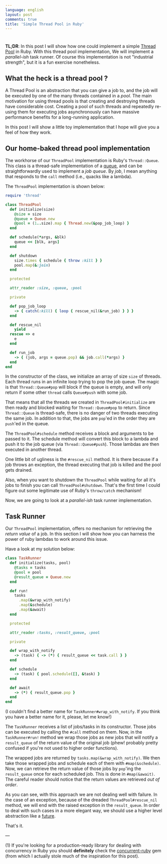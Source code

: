 ```yaml
---
language: english
layout: post
comments: true
title: 'Simple Thread Pool in Ruby'
---
```


# <p hidden>simple-thread-pool-in-ruby<p hidden>

**TL;DR**: In this post I will show how one could implement a simple [Thread Pool](http://en.wikipedia.org/wiki/Thread_pool_pattern)
in Ruby. With this thread pool implementation, We will implement a
*parallel-ish* task runner. Of course this implementation is not "industrial
strength", but it is a fun exercise nonetheless.

<span class="underline"><p hidden>excerpt-separator<p hidden></span>

## What the heck is a thread pool ?

A Thread Pool is an abstraction that you can give a job to, and the job will
be executed by one of the many threads contained in a *pool*. The main
motivation for using thread pools is that creating and destroying threads
have considerable cost. Creating a pool of such threads and repeatedly
re-using them for executing jobs asynchronously can have massive performance
benefits for a long-running application.

In this post I will show a little toy implementation that I hope will give
you a feel of how they work.

## Our home-baked thread pool implementation

The workhorse of our `ThreadPool` implementation is Ruby's `Thread::Queue`.
This class is a thread-safe implementation of a [queue](http://en.wikipedia.org/wiki/Queue_%2528abstract_data_type%2529), and can be
straightforwardly used to implement a *job queue*. By *job*, I mean anything
that responds to the `call` method (i.e., quacks like a lambda).

The `ThreadPool` implementation is shown below:

```ruby
require 'thread'

class ThreadPool
  def initialize(size)
    @size = size
    @queue = Queue.new
    @pool = (1..size).map { Thread.new(&pop_job_loop) }
  end

  def schedule(*args, &blk)
    queue << [blk, args]
  end

  def shutdown
    size.times { schedule { throw :kill } }
    pool.map(&:join)
  end

  protected

  attr_reader :size, :queue, :pool

  private

  def pop_job_loop
    -> { catch(:kill) { loop { rescue_nil(&run_job) } } }
  end

  def rescue_nil
    yield
  rescue => e
    e
  end

  def run_job
    -> { (job, args = queue.pop) && job.call(*args) }
  end
end
```

In the constructor of the class, we initialize an array of size `size` of
threads. Each thread runs in an infinite loop trying to pop the job queue.
The magic is that `Thread::Queue#pop` will block if the queue is empty, and
will only return if some other `thread` calls `Queue#push` with some job.

That means that all the threads we created in `ThreadPool#initialize` are
then ready and blocked waiting for `Thread::Queue#pop` to return. Since
`Thread::Queue` is thread-safe, there is no danger of two threads executing
the same job. In addition to that, the jobs are `pop`'ed in the order they
are `push`'ed in the queue.

The `ThreadPool#schedule` method receives a block and arguments to be passed
to it. The schedule method will convert this block to a lambda and push it to
the job queue (via `Thread::Queue#push`). Those lambdas are then executed in
another thread.

One little bit of ugliness is the `#rescue_nil` method. It is there because
if a job throws an exception, the thread executing that job is killed and the
pool gets drained.

Also, when you want to shutdown the `ThreadPool` while waiting for all it's
jobs to finish you can call `ThreadPool#shutdown`. That's the first time I
could figure out some legitimate use of Ruby's `throw/catch` mechanism!

Now, we are going to look at a *parallel-ish* task runner implementation.

## Task Runner

Our `ThreadPool` implementation, offers no mechanism for retrieving the
*return value* of a job. In this section I will show how you can harness the
power of ruby lambdas to work around this issue.

Have a look at my solution below:

```ruby
class TaskRunner
  def initialize(tasks, pool)
    @tasks = tasks
    @pool = pool
    @result_queue = Queue.new
  end

  def run!
    tasks
      .map(&wrap_with_notify)
      .map(&schedule)
      .map(&await)
  end

  protected

  attr_reader :tasks, :result_queue, :pool

  private

  def wrap_with_notify
    -> (task) { -> (*) { result_queue << task.call } }
  end

  def schedule
    -> (task) { pool.schedule([], &task) }
  end

  def await
    -> (*) { result_queue.pop }
  end
end
```

(I couldn't find a better name for `TaskRunner#wrap_with_notify`. If you
think you have a better name for it, please, let me know!)

The `TaskRunner` receives a list of jobs/tasks in its constructor. Those jobs
can be executed by calling the `#call` method on them. Now, in the
`TaskRunner#run!` method we wrap those jobs as new jobs that will notify a
`result_queue` of the return value of the original job (phew! probably pretty
confused if you're not used to higher order functions).

The wrapped jobs are returned by `tasks.map(&wrap_with_notify)`. We then take
those wrapped jobs and schedule each of them with `#map(&schedule)`. Now, we
can retrieve the return value of those jobs by `pop`'ing the `result_queue`
once for each scheduled job. This is done in `#map(&await)`. The careful
reader should notice that the return values are retrieved *out of order*.

As you can see, with this approach we are not dealing well with failure. In
the case of an exception, because of the dreaded `ThreadPool#rescue_nil`
method, we will end with the raised exception in the `result_queue`. In order
to deal with such cases in a more elegant way, we should use a higher level
abstraction like a [future](http://ruby-concurrency.github.io/concurrent-ruby/Concurrent/Future.html).

That's it.

&#x2014;

(1) If you're looking for a production-ready library for dealing with
concurrency in Ruby you should **definitely** check the [concurrent-ruby](https://github.com/ruby-concurrency/concurrent-ruby) gem
(from which I actually stole much of the inspiration for this post).
